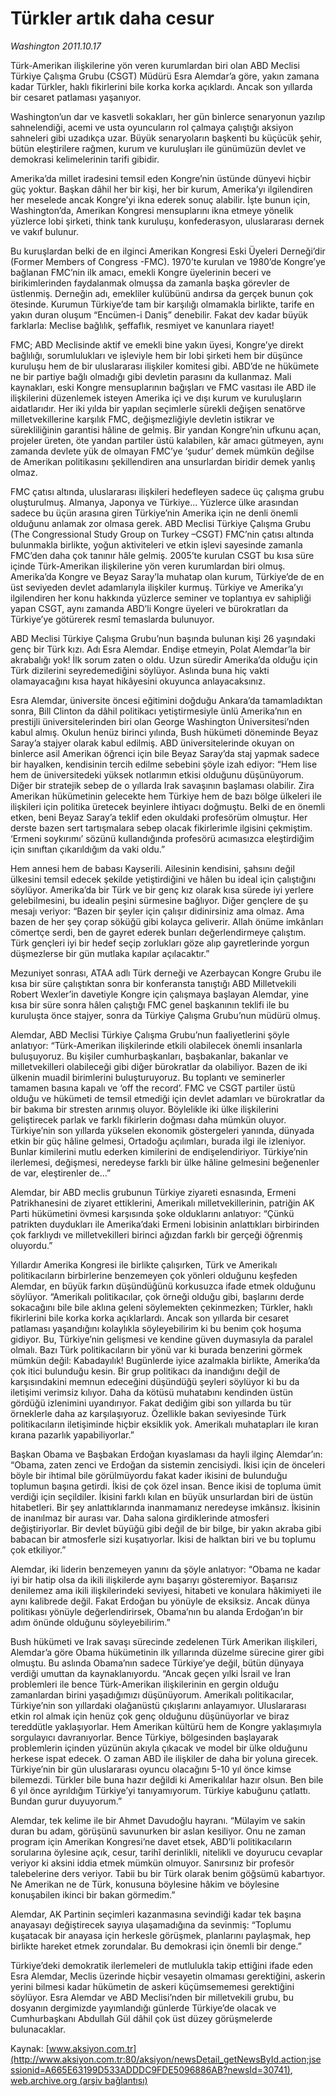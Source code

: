 # Türkler artık daha cesur

*Washington 2011.10.17*

<font class="agenda2NewsSpot">
 Türk-Amerikan ilişkilerine yön veren kurumlardan biri olan ABD Meclisi Türkiye Çalışma Grubu (CSGT) Müdürü Esra Alemdar’a göre, yakın zamana kadar Türkler, haklı fikirlerini bile korka korka açıklardı. Ancak son yıllarda bir cesaret patlaması yaşanıyor.
</font>
<font class="newsDetail">
 <p>
 </p>
 <p>
 </p>
 <p>
 </p>
 <p class="MsoNormal">
  Washington’un dar ve kasvetli sokakları, her gün binlerce senaryonun yazılıp sahnelendiği, acemi ve usta oyuncuların rol çalmaya çalıştığı aksiyon sahneleri gibi uzadıkça uzar. Büyük senaryoların başkenti bu küçücük şehir, bütün eleştirilere rağmen, kurum ve kuruluşları ile günümüzün devlet ve demokrasi kelimelerinin tarifi gibidir.
 </p>
 <p>
 </p>
 <p class="MsoNormal">
  Amerika’da millet iradesini temsil eden Kongre’nin üstünde dünyevi hiçbir güç yoktur. Başkan dâhil her bir kişi, her bir kurum, Amerika’yı ilgilendiren her meselede ancak Kongre’yi ikna ederek sonuç alabilir. İşte bunun için, Washington’da, Amerikan Kongresi mensuplarını ikna etmeye yönelik yüzlerce lobi şirketi, think tank kuruluşu, konfederasyon, uluslararası dernek ve vakıf bulunur.
 </p>
 <p>
 </p>
 <p class="MsoNormal">
  Bu kuruşlardan belki de en ilginci Amerikan Kongresi Eski Üyeleri Derneği’dir (Former Members of Congress -FMC). 1970’te kurulan ve 1980’de Kongre’ye bağlanan FMC’nin ilk amacı, emekli Kongre üyelerinin beceri ve birikimlerinden faydalanmak olmuşsa da zamanla başka görevler de üstlenmiş. Derneğin adı, emekliler kulübünü andırsa da gerçek bunun çok ötesinde. Kurumun Türkiye’de tam bir karşılığı olmamakla birlikte, tarife en yakın duran oluşum “Encümen-i Daniş” denebilir. Fakat dev kadar büyük farklarla: Meclise bağlılık, şeffaflık, resmiyet ve kanunlara riayet!
 </p>
 <p>
 </p>
 <p class="MsoNormal">
  FMC; ABD Meclisinde aktif ve emekli bine yakın üyesi, Kongre’ye direkt bağlılığı, sorumlulukları ve işleviyle hem bir lobi şirketi hem bir düşünce kuruluşu hem de bir uluslararası ilişkiler komitesi gibi. ABD’de ne hükümete ne bir partiye bağlı olmadığı gibi devletin parasını da kullanmaz. Mali kaynakları, eski Kongre mensuplarının bağışları ve FMC vasıtası ile ABD ile ilişkilerini düzenlemek isteyen Amerika içi ve dışı kurum ve kuruluşların aidatlarıdır. Her iki yılda bir yapılan seçimlerle sürekli değişen senatörve milletvekillerine karşılık FMC, değişmezliğiyle devletin istikrar ve sürekliliğinin garantisi hâline de gelmiş. Bir yandan Kongre’nin ufkunu açan, projeler üreten, öte yandan partiler üstü kalabilen, kâr amacı gütmeyen, aynı zamanda devlete yük de olmayan FMC’ye ‘şudur’ demek mümkün değilse de Amerikan politikasını şekillendiren ana unsurlardan biridir demek yanlış olmaz.
 </p>
 <p>
 </p>
 <p class="MsoNormal">
  FMC çatısı altında, uluslararası ilişkileri hedefleyen sadece üç çalışma grubu oluşturulmuş. Almanya, Japonya ve Türkiye... Yüzlerce ülke arasından sadece bu üçün arasına giren Türkiye’nin Amerika için ne denli önemli olduğunu anlamak zor olmasa gerek. ABD Meclisi Türkiye Çalışma Grubu (The Congressional Study Group on Turkey –CSGT) FMC’nin çatısı altında bulunmakla birlikte, yoğun aktiviteleri ve etkin işlevi sayesinde zamanla FMC’den daha çok tanınır hâle gelmiş. 2005’te kurulan CSGT bu kısa süre içinde Türk-Amerikan ilişkilerine yön veren kurumlardan biri olmuş. Amerika’da Kongre ve Beyaz Saray’la muhatap olan kurum, Türkiye’de de en üst seviyeden devlet adamlarıyla ilişkiler kurmuş. Türkiye ve Amerika’yı ilgilendiren her konu hakkında yüzlerce seminer ve toplantıya ev sahipliği yapan CSGT, aynı zamanda ABD’li Kongre üyeleri ve bürokratları da Türkiye’ye götürerek resmî temaslarda bulunuyor.
 </p>
 <p>
 </p>
 <p class="MsoNormal">
  ABD Meclisi Türkiye Çalışma Grubu’nun başında bulunan kişi 26 yaşındaki genç bir Türk kızı. Adı Esra Alemdar. Endişe etmeyin, Polat Alemdar’la bir akrabalığı yok! İlk sorum zaten o oldu. Uzun süredir Amerika’da olduğu için Türk dizilerini seyredemediğini söylüyor. Aslında buna hiç vakti olamayacağını kısa hayat hikâyesini okuyunca anlayacaksınız.
 </p>
 <p>
 </p>
 <p class="MsoNormal">
  Esra Alemdar, üniversite öncesi eğitimini doğduğu Ankara’da tamamladıktan sonra, Bill Clinton da dâhil politikacı yetiştirmesiyle ünlü Amerika’nın en prestijli üniversitelerinden biri olan George Washington Üniversitesi’nden kabul almış. Okulun henüz birinci yılında, Bush hükümeti döneminde Beyaz Saray’a stajyer olarak kabul edilmiş. ABD üniversitelerinde okuyan on binlerce asil Amerikan öğrenci için bile Beyaz Saray’da staj yapmak sadece bir hayalken, kendisinin tercih edilme sebebini şöyle izah ediyor: “Hem lise hem de üniversitedeki yüksek notlarımın etkisi olduğunu düşünüyorum. Diğer bir stratejik sebep de o yıllarda Irak savaşının başlaması olabilir. Zira Amerikan hükümetinin gelecekte hem Türkiye hem de bazı bölge ülkeleri ile ilişkileri için politika üretecek beyinlere ihtiyacı doğmuştu. Belki de en önemli etken, beni Beyaz Saray’a teklif eden okuldaki profesörüm olmuştur. Her derste bazen sert tartışmalara sebep olacak fikirlerimle ilgisini çekmiştim. ‘Ermeni soykırımı’ sözünü kullandığında profesörü acımasızca eleştirdiğim için sınıftan çıkarıldığım da vaki oldu.”
 </p>
 <p>
 </p>
 <p class="MsoNormal">
  Hem annesi hem de babası Kayserili. Ailesinin kendisini, şahsını değil ülkesini temsil edecek şekilde yetiştirdiğini ve hâlen bu ideal için çalıştığını söylüyor. Amerika’da bir Türk ve bir genç kız olarak kısa sürede iyi yerlere gelebilmesini, bu idealin peşini sürmesine bağlıyor. Diğer gençlere de şu mesajı veriyor: “Bazen bir şeyler için çalışır didinirsiniz ama olmaz. Ama bazen de her şey çorap söküğü gibi kolayca geliverir. Allah önüme imkânları cömertçe serdi, ben de gayret ederek bunları değerlendirmeye çalıştım. Türk gençleri iyi bir hedef seçip zorlukları göze alıp gayretlerinde yorgun düşmezlerse bir gün mutlaka kapılar açılacaktır.”
 </p>
 <p>
 </p>
 <p class="MsoNormal">
  Mezuniyet sonrası, ATAA adlı Türk derneği ve Azerbaycan Kongre Grubu ile kısa bir süre çalıştıktan sonra bir konferansta tanıştığı ABD Milletvekili Robert Wexler’in davetiyle Kongre için çalışmaya başlayan Alemdar, yine kısa bir süre sonra hâlen çalıştığı FMC genel başkanının teklifi ile bu kuruluşta önce stajyer, sonra da Türkiye Çalışma Grubu’nun müdürü olmuş.
 </p>
 <p>
 </p>
 <p class="MsoNormal">
  Alemdar, ABD Meclisi Türkiye Çalışma Grubu’nun faaliyetlerini şöyle anlatıyor: “Türk-Amerikan ilişkilerinde etkili olabilecek önemli insanlarla buluşuyoruz. Bu kişiler cumhurbaşkanları, başbakanlar, bakanlar ve milletvekilleri olabileceği gibi diğer bürokratlar da olabiliyor. Bazen de iki ülkenin muadil birimlerini buluşturuyoruz. Bu toplantı ve seminerler tamamen basına kapalı ve ‘off the record’. FMC ve CSGT partiler üstü olduğu ve hükümeti de temsil etmediği için devlet adamları ve bürokratlar da bir bakıma bir stresten arınmış oluyor. Böylelikle iki ülke ilişkilerini geliştirecek parlak ve farklı fikirlerin doğması daha mümkün oluyor. Türkiye’nin son yıllarda yükselen ekonomik göstergeleri yanında, dünyada etkin bir güç hâline gelmesi, Ortadoğu açılımları, burada ilgi ile izleniyor. Bunlar kimilerini mutlu ederken kimilerini de endişelendiriyor. Türkiye’nin ilerlemesi, değişmesi, neredeyse farklı bir ülke hâline gelmesini beğenenler de var, eleştirenler de...”
 </p>
 <p>
 </p>
 <p class="MsoNormal">
  Alemdar, bir ABD meclis grubunun Türkiye ziyareti esnasında, Ermeni Patrikhanesini de ziyaret ettiklerini, Amerikalı milletvekillerinin, patriğin AK Parti hükümetini övmesi karşısında şoke olduklarını anlatıyor: “Çünkü patrikten duydukları ile Amerika’daki Ermeni lobisinin anlattıkları birbirinden çok farklıydı ve milletvekilleri birinci ağızdan farklı bir gerçeği öğrenmiş oluyordu.”
 </p>
 <p>
 </p>
 <p class="MsoNormal">
  Yıllardır Amerika Kongresi ile birlikte çalışırken, Türk ve Amerikalı politikacıların birbirlerine benzemeyen çok yönleri olduğunu keşfeden Alemdar, en büyük farkın düşündüğünü korkusuzca ifade etmek olduğunu söylüyor. “Amerikalı politikacılar, çok örneği olduğu gibi, başlarını derde sokacağını bile bile aklına geleni söylemekten çekinmezken; Türkler, haklı fikirlerini bile korka korka açıklarlardı. Ancak son yıllarda bir cesaret patlaması yaşandığını kolaylıkla söyleyebilirim ki bu benim çok hoşuma gidiyor. Bu, Türkiye’nin gelişmesi ve kendine güven duymasıyla da paralel olmalı. Bazı Türk politikacıların bir yönü var ki burada benzerini görmek mümkün değil: Kabadayılık! Bugünlerde iyice azalmakla birlikte, Amerika’da çok itici bulunduğu kesin. Bir grup politikacı da inandığını değil de karşısındakini memnun edeceğini düşündüğü şeyleri söylüyor ki bu da iletişimi verimsiz kılıyor. Daha da kötüsü muhatabını kendinden üstün gördüğü izlenimini uyandırıyor. Fakat dediğim gibi son yıllarda bu tür örneklerle daha az karşılaşıyoruz. Özellikle bakan seviyesinde Türk politikacıların iletişiminde hiçbir eksiklik yok. Amerikalı muhatapları ile kıran kırana pazarlık yapabiliyorlar.”
 </p>
 <p>
 </p>
 <p class="MsoNormal">
  Başkan Obama ve Başbakan Erdoğan kıyaslaması da hayli ilginç Alemdar’ın: “Obama, zaten zenci ve Erdoğan da sistemin zencisiydi. İkisi için de önceleri böyle bir ihtimal bile görülmüyordu fakat kader ikisini de bulunduğu toplumun başına getirdi. İkisi de çok özel insan. Bence ikisi de topluma ümit verdiği için seçildiler. İkisini farklı kılan en büyük unsurlardan biri de üstün hitabetleri. Bir şey anlattıklarında inanmamanız neredeyse imkânsız. İkisinin de inanılmaz bir aurası var. Daha salona girdiklerinde atmosferi değiştiriyorlar. Bir devlet büyüğü gibi değil de bir bilge, bir yakın akraba gibi babacan bir atmosferle sizi kuşatıyorlar. İkisi de halktan biri ve bu toplumu çok etkiliyor.”
 </p>
 <p>
 </p>
 <p class="MsoNormal">
  Alemdar, iki liderin benzemeyen yanını da şöyle anlatıyor: “Obama ne kadar iyi bir hatip olsa da ikili ilişkilerde aynı başarıyı gösteremiyor. Başarısız denilemez ama ikili ilişkilerindeki seviyesi, hitabeti ve konulara hâkimiyeti ile aynı kalibrede değil. Fakat Erdoğan bu yönüyle de eksiksiz. Ancak dünya politikası yönüyle değerlendirirsek, Obama’nın bu alanda Erdoğan’ın bir adım önünde olduğunu söyleyebilirim.”
 </p>
 <p>
 </p>
 <p class="MsoNormal">
  Bush hükümeti ve Irak savaşı sürecinde zedelenen Türk Amerikan ilişkileri, Alemdar’a göre Obama hükümetinin ilk yıllarında düzelme sürecine girer gibi olmuştu. Bu aslında Obama’nın sadece Türkiye’ye değil, bütün dünyaya verdiği umuttan da kaynaklanıyordu. “Ancak geçen yılki İsrail ve İran problemleri ile bence Türk-Amerikan ilişkilerinin en gergin olduğu zamanlardan birini yaşadığımızı düşünüyorum. Amerikalı politikacılar, Türkiye’nin son yıllardaki olağanüstü çıkışlarını anlayamıyor. Uluslararası etkin rol almak için henüz çok genç olduğunu düşünüyorlar ve biraz tereddütle yaklaşıyorlar. Hem Amerikan kültürü hem de Kongre yaklaşımıyla sorgulayıcı davranıyorlar. Bence Türkiye, bölgesinden başlayarak problemlerin içinden yüzünün akıyla çıkacak ve model bir ülke olduğunu herkese ispat edecek. O zaman ABD ile ilişkiler de daha bir yoluna girecek. Türkiye’nin bir gün uluslararası oyuncu olacağını 5-10 yıl önce kimse bilemezdi. Türkler bile buna hazır değildi ki Amerikalılar hazır olsun. Ben bile 6 yıl önce ayrıldığım Türkiye’yi tanıyamıyorum. Türkiye kabuğunu çatlattı. Bundan gurur duyuyorum.”
 </p>
 <p>
 </p>
 <p class="MsoNormal">
  Alemdar, tek kelime ile bir Ahmet Davudoğlu hayranı. “Mülayim ve sakin duran bu adam, görüşünü savunurken bir aslan kesiliyor. Onu ne zaman program için Amerikan Kongresi’ne davet etsek, ABD’li politikacıların sorularına öylesine açık, cesur, tarihî derinlikli, nitelikli ve doyurucu cevaplar veriyor ki aksini iddia etmek mümkün olmuyor. Sanırsınız bir profesör talebelerine ders veriyor. Tabii bu bir Türk olarak benim göğsümü kabartıyor. Ne Amerikan ne de Türk, konusuna böylesine hâkim ve böylesine konuşabilen ikinci bir bakan görmedim.”
 </p>
 <p>
 </p>
 <p class="MsoNormal">
  Alemdar, AK Partinin seçimleri kazanmasına sevindiği kadar tek başına anayasayı değiştirecek sayıya ulaşamadığına da sevinmiş: “Toplumu kuşatacak bir anayasa için herkesle görüşmek, planlarını paylaşmak, hep birlikte hareket etmek zorundalar. Bu demokrasi için önemli bir denge.”
 </p>
 <p>
 </p>
 <p class="MsoNormal">
  Türkiye’deki demokratik ilerlemeleri de mutlulukla takip ettiğini ifade eden Esra Alemdar, Meclis üzerinde hiçbir vesayetin olmaması gerektiğini, askerin yerini bilmesi kadar hükümetin de askeri küçümsememesi gerektiğini söylüyor. Esra Alemdar ve ABD Meclisi’nden bir milletvekili grubu, bu dosyanın dergimizde yayımlandığı günlerde Türkiye’de olacak ve Cumhurbaşkanı Abdullah Gül dâhil çok üst düzey görüşmelerde bulunacaklar.
 </p>
 <p>
 </p>
</font>

Kaynak: [www.aksiyon.com.tr](http://www.aksiyon.com.tr:80/aksiyon/newsDetail_getNewsById.action;jsessionid=A665E63199D533ADDDC9FDE5096886AB?newsId=30741), [web.archive.org (arşiv bağlantısı)](http://web.archive.org/web/20111021072052/http://www.aksiyon.com.tr:80/aksiyon/newsDetail_getNewsById.action;jsessionid=A665E63199D533ADDDC9FDE5096886AB?newsId=30741)
